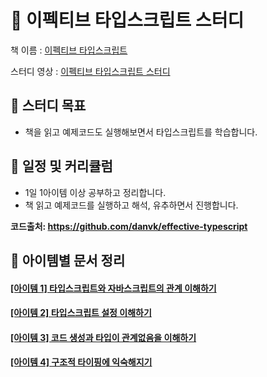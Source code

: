 # 📖 이펙티브 타입스크립트 스터디

책 이름 :
[이펙티브 타입스크립트](https://blog.insightbook.co.kr/2021/06/10/%E3%80%8A%EC%9D%B4%ED%8E%99%ED%8B%B0%EB%B8%8C-%ED%83%80%EC%9E%85%EC%8A%A4%ED%81%AC%EB%A6%BD%ED%8A%B8-%EB%8F%99%EC%9E%91-%EC%9B%90%EB%A6%AC%EC%9D%98-%EC%9D%B4%ED%95%B4%EC%99%80-%EA%B5%AC%EC%B2%B4/)

스터디 영상 :
[이펙티브 타입스크립트 스터디](https://www.youtube.com/playlist?list=PLjQV3hketAJmXGaWCMGB9-085EiefWcyw)

## 🎯 스터디 목표

- 책을 읽고 예제코드도 실행해보면서 타입스크립트를 학습합니다.

## 📆 일정 및 커리큘럼

- 1일 1아이템 이상 공부하고 정리합니다.
- 책 읽고 예제코드를 실행하고 해석, 유추하면서 진행합니다.

**코드출처: https://github.com/danvk/effective-typescript**

## 📑 아이템별 문서 정리

#### [[아이템 1] 타입스크립트와 자바스크립트의 관계 이해하기](./01/README.md)

#### [[아이템 2] 타입스크립트 설정 이해하기](./02/README.md)

#### [[아이템 3] 코드 생성과 타입이 관계없음을 이해하기](./03/README.md)

#### [[아이템 4] 구조적 타이핑에 익숙해지기](./04/README.md)
